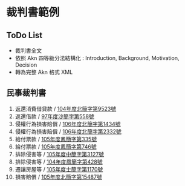 # 裁判書範例

## ToDo List
- 裁判書全文
- 依照 Akn 四等級分法結構化 : Introduction, Background, Motivation, Decision
- 轉為完整 Akn 格式 XML

## 民事裁判書

1. 返還消費借貸款 / [104年度北簡字第9523號](http://djirs.judicial.gov.tw/fjud/index_1_S.aspx?p=JHGjmdElzId1mhndOsscMsv0bjE0tUQyuFnOJBSr6wA%3d)
2. 返還借款 / [97年度沙簡字第558號](http://djirs.judicial.gov.tw/fjud/index_1_S.aspx?p=sxQJLZcCaeOfIS0tainXMxII4irIXu5L13xGzOwnyTM%3d)
3. 侵權行為損害賠償 / [106年度北簡字第1434號](http://djirs.judicial.gov.tw/fjud/index_1_S.aspx?p=vmYXn2KVxedcBmcJO27wZ8%2fnmLqLG8sNAemB4SITlfw%3d)
4. 侵權行為損害賠償 / [106年度北簡字第2332號](http://djirs.judicial.gov.tw/fjud/index_1_S.aspx?p=vmYXn2KVxeevz4%2fCE5gGIqgaAzHar2nnVlQMJ1naido%3d)
5. 給付票款 / [105年度鳳簡字第335號](http://djirs.judicial.gov.tw/fjud/index_1_S.aspx?p=wGkhVfTHpP34HuFlVIGYQRDp2Uz0lmRPNPMSK5sICCg%3d)
6. 給付票款 / [105年度鳳簡字第746號](http://djirs.judicial.gov.tw/fjud/index_1_S.aspx?p=wGkhVfTHpP04qXisP%2f39W%2fb8qtbSGh%2bmV1fDJv%2ffyn4%3d)
7. 排除侵害等 / [105年度中簡字第3127號](http://djirs.judicial.gov.tw/fjud/index_1_S.aspx?p=vErdLevukPceL%2fw8bJWZI%2bVBGtd3ihyD7%2bW19780zgA%3d)
8. 排除侵害等 / [104年度鳳簡字第428號](http://djirs.judicial.gov.tw/fjud/index_1_S.aspx?p=GyQ2s6zpOZhzAA8co56cvXoADGte1o0DyW3GtAFq1pE%3d)
9. 遷讓房屋等 / [105年度士簡字第1170號](http://djirs.judicial.gov.tw/fjud/index_1_S.aspx?p=q2ZXx5Vyw4as7%2bfINoX0SRyW%2fajGf0khfUroVTzXpw8%3d)
10. 損害賠償 / [105年度北簡字第15487號](http://djirs.judicial.gov.tw/fjud/index_1_S.aspx?p=3fS4eHW%2bOVlWZ8OYyh7b2Do4BR0rGPj%2b5ARdQRoVUcsUagx3SnjbVg%3d%3d)

